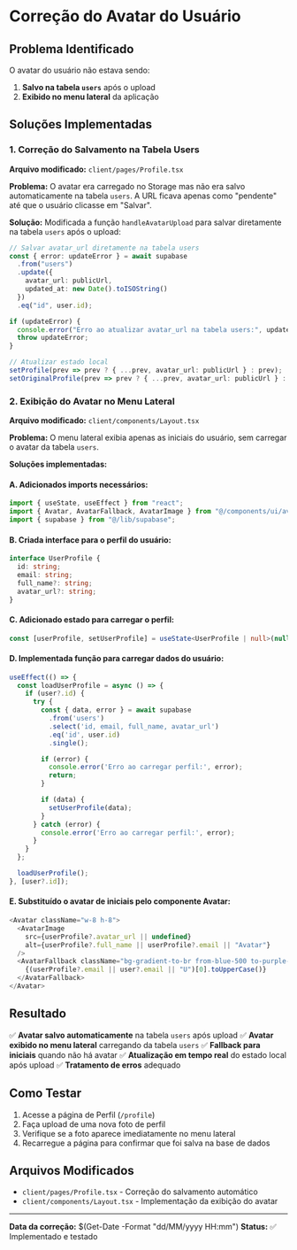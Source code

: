 # Correção do Avatar do Usuário

## Problema Identificado

O avatar do usuário não estava sendo:
1. **Salvo na tabela `users`** após o upload
2. **Exibido no menu lateral** da aplicação

## Soluções Implementadas

### 1. Correção do Salvamento na Tabela Users

**Arquivo modificado:** `client/pages/Profile.tsx`

**Problema:** O avatar era carregado no Storage mas não era salvo automaticamente na tabela `users`. A URL ficava apenas como "pendente" até que o usuário clicasse em "Salvar".

**Solução:** Modificada a função `handleAvatarUpload` para salvar diretamente na tabela `users` após o upload:

```typescript
// Salvar avatar_url diretamente na tabela users
const { error: updateError } = await supabase
  .from("users")
  .update({ 
    avatar_url: publicUrl,
    updated_at: new Date().toISOString()
  })
  .eq("id", user.id);

if (updateError) {
  console.error("Erro ao atualizar avatar_url na tabela users:", updateError);
  throw updateError;
}

// Atualizar estado local
setProfile(prev => prev ? { ...prev, avatar_url: publicUrl } : prev);
setOriginalProfile(prev => prev ? { ...prev, avatar_url: publicUrl } : prev);
```

### 2. Exibição do Avatar no Menu Lateral

**Arquivo modificado:** `client/components/Layout.tsx`

**Problema:** O menu lateral exibia apenas as iniciais do usuário, sem carregar o avatar da tabela `users`.

**Soluções implementadas:**

#### A. Adicionados imports necessários:
```typescript
import { useState, useEffect } from "react";
import { Avatar, AvatarFallback, AvatarImage } from "@/components/ui/avatar";
import { supabase } from "@/lib/supabase";
```

#### B. Criada interface para o perfil do usuário:
```typescript
interface UserProfile {
  id: string;
  email: string;
  full_name?: string;
  avatar_url?: string;
}
```

#### C. Adicionado estado para carregar o perfil:
```typescript
const [userProfile, setUserProfile] = useState<UserProfile | null>(null);
```

#### D. Implementada função para carregar dados do usuário:
```typescript
useEffect(() => {
  const loadUserProfile = async () => {
    if (user?.id) {
      try {
        const { data, error } = await supabase
          .from('users')
          .select('id, email, full_name, avatar_url')
          .eq('id', user.id)
          .single();

        if (error) {
          console.error('Erro ao carregar perfil:', error);
          return;
        }

        if (data) {
          setUserProfile(data);
        }
      } catch (error) {
        console.error('Erro ao carregar perfil:', error);
      }
    }
  };

  loadUserProfile();
}, [user?.id]);
```

#### E. Substituído o avatar de iniciais pelo componente Avatar:
```typescript
<Avatar className="w-8 h-8">
  <AvatarImage 
    src={userProfile?.avatar_url || undefined} 
    alt={userProfile?.full_name || userProfile?.email || "Avatar"}
  />
  <AvatarFallback className="bg-gradient-to-br from-blue-500 to-purple-600 text-white text-sm font-semibold">
    {(userProfile?.email || user?.email || "U")[0].toUpperCase()}
  </AvatarFallback>
</Avatar>
```

## Resultado

✅ **Avatar salvo automaticamente** na tabela `users` após upload
✅ **Avatar exibido no menu lateral** carregando da tabela `users`
✅ **Fallback para iniciais** quando não há avatar
✅ **Atualização em tempo real** do estado local após upload
✅ **Tratamento de erros** adequado

## Como Testar

1. Acesse a página de Perfil (`/profile`)
2. Faça upload de uma nova foto de perfil
3. Verifique se a foto aparece imediatamente no menu lateral
4. Recarregue a página para confirmar que foi salva na base de dados

## Arquivos Modificados

- `client/pages/Profile.tsx` - Correção do salvamento automático
- `client/components/Layout.tsx` - Implementação da exibição do avatar

---

**Data da correção:** $(Get-Date -Format "dd/MM/yyyy HH:mm")
**Status:** ✅ Implementado e testado